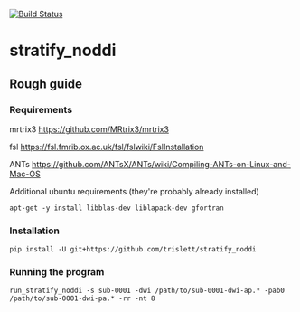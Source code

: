 [![Build Status](https://travis-ci.com/trislett/stratify_noddi.svg?branch=main)](https://travis-ci.com/trislett/stratify_noddi)

# stratify_noddi

## Rough guide

### Requirements
mrtrix3 https://github.com/MRtrix3/mrtrix3

fsl https://fsl.fmrib.ox.ac.uk/fsl/fslwiki/FslInstallation

ANTs https://github.com/ANTsX/ANTs/wiki/Compiling-ANTs-on-Linux-and-Mac-OS


Additional ubuntu requirements (they're probably already installed)
```
apt-get -y install libblas-dev liblapack-dev gfortran
```

### Installation

```
pip install -U git+https://github.com/trislett/stratify_noddi
```

### Running the program

```
run_stratify_noddi -s sub-0001 -dwi /path/to/sub-0001-dwi-ap.* -pab0 /path/to/sub-0001-dwi-pa.* -rr -nt 8
```
